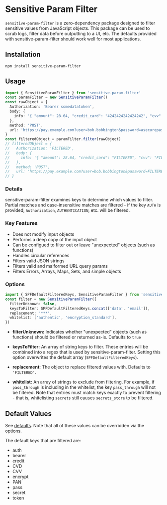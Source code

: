 # Sensitive Param Filter

`sensitive-param-filter` is a zero-dependency package designed to filter sensitive values from JavaScript objects.
This package can be used to scrub logs, filter data before outputting to a UI, etc.
The defaults provided with sensitive-param-filter should work well for most applications.

## Installation

`npm install sensitive-param-filter`

## Usage

```typescript
import { SensitiveParamFilter } from 'sensitive-param-filter'
const paramFilter = new SensitiveParamFilter()
const rawObject = {
  Authorization: 'Bearer somedatatoken',
  body: {
    info: '{ "amount": 28.64, "credit_card": "4242424242424242", "cvv": "123" }',
  },
  method: 'POST',
  url: 'https://pay.example.com?user=bob.bobbington&password=asecurepassword1234',
}
const filteredObject = paramFilter.filter(rawObject)
// filteredObject = {
//   Authorization: 'FILTERED',
//   body: {
//     info: '{ "amount": 28.64, "credit_card": "FILTERED", "cvv": "FILTERED" }'
//   },
//   method: 'POST',
//   url: 'https://pay.example.com?user=bob.bobbington&password=FILTERED'
// }
```

### Details

sensitive-param-filter examines keys to determine which values to filter.
Partial matches and case-insensitive matches are filtered - if the key `AUTH` is provided, `Authorization`, `AUTHENTICATION`, etc. will be filtered.

### Key Features

- Does not modify input objects
- Performs a deep copy of the input object
- Can be configued to filter out or leave "unexpected" objects (such as functions)
- Handles circular references
- Filters valid JSON strings
- Filters valid and malformed URL query params
- Filters Errors, Arrays, Maps, Sets, and simple objects

### Options

```typescript
import { SPFDefaultFilteredKeys, SensitiveParamFilter } from 'sensitive-param-filter'
const filter = new SensitiveParamFilter({
  filterUnknown: false,
  keysToFilter: SPFDefaultFilteredKeys.concat(['data', 'email']),
  replacement: '***',
  whitelist: ['authentic', 'encryption_standard'],
})
```

- **filterUnknown:**
  Indicates whether "unexpected" objects (such as functions) should be filtered or returned as-is.
  Defaults to `true`

- **keysToFilter:**
  An array of string keys to filter.
  These entries will be combined into a regex that is used by sensitive-param-filter.
  Setting this option overwrites the default array (`SPFDefaultFilteredKeys`).

- **replacement:**
  The object to replace filtered values with.
  Defaults to `'FILTERED'`.

- **whitelist:**
  An array of strings to exclude from filtering.
  For example, if `pass_through` is including in the whitelist, the key `pass_through` will not be filtered.
  Note that entries must match keys exactly to prevent filtering - that is, whitelisting `secrets` still causes `secrets_store` to be filtered.

## Default Values

See [defaults](src/defaults.ts).
Note that all of these values can be overridden via the options.

The default keys that are filtered are:

- auth
- bearer
- credit
- CVD
- CVV
- encrypt
- PAN
- pass
- secret
- token

